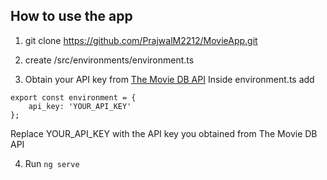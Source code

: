 ## How to use the app
1. git clone https://github.com/PrajwalM2212/MovieApp.git

2. create /src/environments/environment.ts

3. Obtain your API key from [The Movie DB API](https://www.themoviedb.org/en)
Inside environment.ts add
```
export const environment = {
    api_key: 'YOUR_API_KEY'
};
```
Replace YOUR_API_KEY with the API key you obtained from The Movie DB API

4. Run `ng serve`
